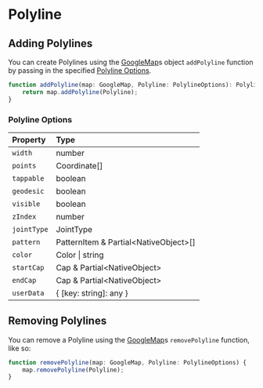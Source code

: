 # Polyline
## Adding Polylines

You can create Polylines using the [GoogleMap](GoogleMap.md)s object `addPolyline` function by passing in the specified [Polyline Options](#polyline-options).

```ts
function addPolyline(map: GoogleMap, Polyline: PolylineOptions): Polyline {
	return map.addPolyline(Polyline);
}
```
### Polyline Options

| Property | Type 
|:---------|:-----
| `width` | number | 
| `points` | Coordinate[] | 
| `tappable` | boolean | 
| `geodesic` | boolean | 
| `visible` | boolean | 
| `zIndex` | number | 
| `jointType` | JointType | 
| `pattern` | PatternItem & Partial\<NativeObject\>[] | 
| `color` | Color \| string | 
| `startCap` | Cap & Partial\<NativeObject\> | 
| `endCap` | Cap & Partial\<NativeObject\> | 
| `userData` | { [key: string]: any } | 

## Removing Polylines

You can remove a Polyline using the [GoogleMap](GoogleMap.md)s `removePolyline` function, like so: 

```ts
function removePolyline(map: GoogleMap, Polyline: PolylineOptions) {
	map.removePolyline(Polyline);
}
```
